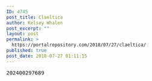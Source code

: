 ```yaml
---
ID: 4745
post_title: Claeltica
author: Kelsey Whalen
post_excerpt: ""
layout: post
permalink: >
  https://portalrepository.com/2018/07/27/claeltica/
published: true
post_date: 2018-07-27 01:11:15
---
```

<pre>202400297689</pre>